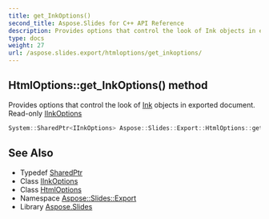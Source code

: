 ```yaml
---
title: get_InkOptions()
second_title: Aspose.Slides for C++ API Reference
description: Provides options that control the look of Ink objects in exported document. Read-only IInkOptions
type: docs
weight: 27
url: /aspose.slides.export/htmloptions/get_inkoptions/
---
```

## HtmlOptions::get_InkOptions() method


Provides options that control the look of [Ink](../../../aspose.slides.ink/) objects in exported document. Read-only [IInkOptions](../../iinkoptions/)

```cpp
System::SharedPtr<IInkOptions> Aspose::Slides::Export::HtmlOptions::get_InkOptions() override
```

## See Also

* Typedef [SharedPtr](../../../system/sharedptr/)
* Class [IInkOptions](../../iinkoptions/)
* Class [HtmlOptions](../)
* Namespace [Aspose::Slides::Export](../../)
* Library [Aspose.Slides](../../../)